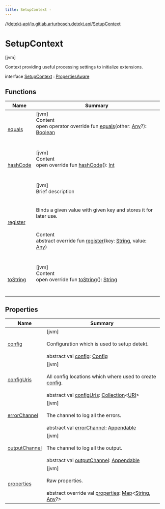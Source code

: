 ```yaml
---
title: SetupContext -
---
```

//[detekt-api](../../index.md)/[io.gitlab.arturbosch.detekt.api](../index.md)/[SetupContext](index.md)



# SetupContext  
 [jvm] 

Context providing useful processing settings to initialize extensions.

interface [SetupContext](index.md) : [PropertiesAware](../-properties-aware/index.md)   


## Functions  
  
|  Name|  Summary| 
|---|---|
| [equals](https://kotlinlang.org/api/latest/jvm/stdlib/kotlin/-any/equals.html)| [jvm]  <br>Content  <br>open operator override fun [equals](https://kotlinlang.org/api/latest/jvm/stdlib/kotlin/-any/equals.html)(other: [Any](https://kotlinlang.org/api/latest/jvm/stdlib/kotlin/-any/index.html)?): [Boolean](https://kotlinlang.org/api/latest/jvm/stdlib/kotlin/-boolean/index.html)  <br><br><br>
| [hashCode](https://kotlinlang.org/api/latest/jvm/stdlib/kotlin/-any/hash-code.html)| [jvm]  <br>Content  <br>open override fun [hashCode](https://kotlinlang.org/api/latest/jvm/stdlib/kotlin/-any/hash-code.html)(): [Int](https://kotlinlang.org/api/latest/jvm/stdlib/kotlin/-int/index.html)  <br><br><br>
| [register](../-properties-aware/register.md)| [jvm]  <br>Brief description  <br><br><br>Binds a given value with given key and stores it for later use.<br><br>  <br>Content  <br>abstract override fun [register](../-properties-aware/register.md)(key: [String](https://kotlinlang.org/api/latest/jvm/stdlib/kotlin/-string/index.html), value: [Any](https://kotlinlang.org/api/latest/jvm/stdlib/kotlin/-any/index.html))  <br><br><br>
| [toString](https://kotlinlang.org/api/latest/jvm/stdlib/kotlin/-any/to-string.html)| [jvm]  <br>Content  <br>open override fun [toString](https://kotlinlang.org/api/latest/jvm/stdlib/kotlin/-any/to-string.html)(): [String](https://kotlinlang.org/api/latest/jvm/stdlib/kotlin/-string/index.html)  <br><br><br>


## Properties  
  
|  Name|  Summary| 
|---|---|
| [config](index.md#io.gitlab.arturbosch.detekt.api/SetupContext/config/#/PointingToDeclaration/)|  [jvm] <br><br>Configuration which is used to setup detekt.<br><br>abstract val [config](index.md#io.gitlab.arturbosch.detekt.api/SetupContext/config/#/PointingToDeclaration/): [Config](../-config/index.md)   <br>
| [configUris](index.md#io.gitlab.arturbosch.detekt.api/SetupContext/configUris/#/PointingToDeclaration/)|  [jvm] <br><br>All config locations which where used to create [config](index.md#io.gitlab.arturbosch.detekt.api/SetupContext/config/#/PointingToDeclaration/).<br><br>abstract val [configUris](index.md#io.gitlab.arturbosch.detekt.api/SetupContext/configUris/#/PointingToDeclaration/): [Collection](https://kotlinlang.org/api/latest/jvm/stdlib/kotlin.collections/-collection/index.html)<[URI](https://docs.oracle.com/javase/8/docs/api/java/net/URI.html)>   <br>
| [errorChannel](index.md#io.gitlab.arturbosch.detekt.api/SetupContext/errorChannel/#/PointingToDeclaration/)|  [jvm] <br><br>The channel to log all the errors.<br><br>abstract val [errorChannel](index.md#io.gitlab.arturbosch.detekt.api/SetupContext/errorChannel/#/PointingToDeclaration/): [Appendable](https://docs.oracle.com/javase/8/docs/api/java/lang/Appendable.html)   <br>
| [outputChannel](index.md#io.gitlab.arturbosch.detekt.api/SetupContext/outputChannel/#/PointingToDeclaration/)|  [jvm] <br><br>The channel to log all the output.<br><br>abstract val [outputChannel](index.md#io.gitlab.arturbosch.detekt.api/SetupContext/outputChannel/#/PointingToDeclaration/): [Appendable](https://docs.oracle.com/javase/8/docs/api/java/lang/Appendable.html)   <br>
| [properties](index.md#io.gitlab.arturbosch.detekt.api/SetupContext/properties/#/PointingToDeclaration/)|  [jvm] <br><br>Raw properties.<br><br>abstract override val [properties](index.md#io.gitlab.arturbosch.detekt.api/SetupContext/properties/#/PointingToDeclaration/): [Map](https://kotlinlang.org/api/latest/jvm/stdlib/kotlin.collections/-map/index.html)<[String](https://kotlinlang.org/api/latest/jvm/stdlib/kotlin/-string/index.html), [Any](https://kotlinlang.org/api/latest/jvm/stdlib/kotlin/-any/index.html)?>   <br>

